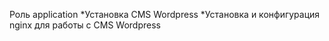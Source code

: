 Роль application
*Установка CMS Wordpress
*Установка и конфигурация nginx для работы с CMS Wordpress